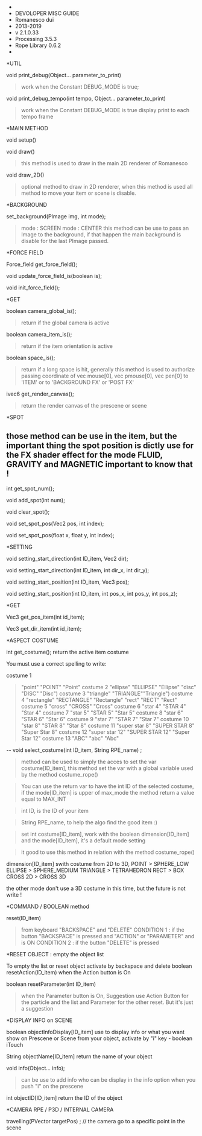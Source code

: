 *
* DEVOLOPER MISC GUIDE
* Romanesco dui 
* 2013-2019
* v 2.1.0.33
* Processing 3.5.3
* Rope Library 0.6.2
* 


*UTIL

void print_debug(Object... parameter_to_print)
> work when the Constant DEBUG_MODE is true;

void print_debug_tempo(int tempo, Object... parameter_to_print)
> work when the Constant DEBUG_MODE is true
> display print to each tempo frame




*MAIN METHOD

void setup()

void draw() 
>this method is used to draw in the main 2D renderer of Romanesco

void draw_2D()
>optional method to draw in 2D renderer, when this method is used all method to move your item or scene is disable.


*BACKGROUND

set_background(PImage img, int mode);
> mode : SCREEN
> mode : CENTER
> this method can be use to pass an Image to the background, if that happen the main background is disable for the last PImage passed.


*FORCE FIELD

Force_field get_force_field();

void update_force_field_is(boolean is);

void init_force_field();


*GET

boolean camera_global_is();
> return if the global camera is active

boolean camera_item_is();
> return if the item orientation is active

boolean space_is();
>return if a long space is hit, generally this method is used to authorize passing coordinate of vec mouse[0], vec pmouse[0], vec pen[0] to 'ITEM' or to 'BACKGROUND FX' or 'POST FX'

ivec6 get_render_canvas();
>return the render canvas of the prescene or scene


*SPOT

those method can be use in the item, but the important thing the spot position is dictly use for the FX shader effect for the mode FLUID, GRAVITY and MAGNETIC important to know that !
--
int get_spot_num();

void add_spot(int num);

void clear_spot();

void set_spot_pos(Vec2 pos, int index);

void set_spot_pos(float x, float y, int index);









*SETTING

void setting_start_direction(int ID_item, Vec2 dir);

void setting_start_direction(int ID_item, int dir_x, int dir_y);

void setting_start_position(int ID_item, Vec3 pos);

void setting_start_position(int ID_item, int pos_x, int pos_y, int pos_z);





*GET

Vec3 get_pos_item(int id_item);

Vec3 get_dir_item(int id_item);










*ASPECT COSTUME

int get_costume();
return the active item costume 



You must use a correct spelling to write:

costume 1
>"point" "POINT" "Point"
costume 2
>"ellipse" "ELLIPSE" "Ellipse" "disc" "DISC" "Disc")
costume 3
>"triangle" "TRIANGLE""Triangle")
costume 4
>"rectangle" "RECTANGLE" "Rectangle" "rect" "RECT" "Rect"
costume 5
>"cross" "CROSS" "Cross"
costume 6
>"star 4" "STAR 4" "Star 4"
costume 7
>"star 5" "STAR 5" "Star 5"
costume 8
>"star 6" "STAR 6" "Star 6"
costume 9
>"star 7" "STAR 7" "Star 7"
costume 10
>"star 8" "STAR 8" "Star 8"
costume 11
>"super star 8" "SUPER STAR 8" "Super Star 8"
costume 12
>"super star 12" "SUPER STAR 12" "Super Star 12"
costume 13
>"ABC" "abc" "Abc"

--
void select_costume(int ID_item, String RPE_name) ;
>method can be used to simply the acces to set the var costume[ID_item], this method set the var with a global variable used by the method costume_rope()

>You can use the return var to have the int ID of the selected costume, if the mode[ID_item] is upper of max_mode the method return a value equal to MAX_INT

>int ID, is the ID of your item

>String RPE_name, to help the algo find the good item :)

>set int costume[ID_item], work with the boolean dimension[ID_item] and the mode[ID_item], it's a default mode setting

>it good to use this method in relation with the method costume_rope()

dimension[ID_item] 
swith costume from 2D to 3D,
POINT > SPHERE_LOW
ELLIPSE > SPHERE_MEDIUM
TRIANGLE > TETRAHEDRON
RECT > BOX
CROSS 2D > CROSS 3D

the other mode don't use a 3D costume in this time, but the future is not write !







*COMMAND  / BOOLEAN method

reset(ID_item) 
> from keyboard "BACKSPACE" and "DELETE"
> CONDITION 1 : if the button "BACKSPACE" is pressed and "ACTION" or "PARAMETER" and is ON
> CONDITION 2 : if the button "DELETE" is pressed









*RESET OBJECT : empty the object list

To empty the list or reset object activate by backspace and delete
boolean resetAction(ID_item) when the Action button is On

boolean resetParameter(int ID_item) 
> when the Parameter button is On, Suggestion use Action Button for the particle and the list and Parameter for the other reset. But it's just a suggestion









*DISPLAY INFO on SCENE

boolean objectInfoDisplay[ID_item] use to display info or what you want show on Prescene or Scene from your object, activate by "i" key - boolean iTouch

String objectName[ID_item] return the name of your object

void info(Object... info);
>can be use to add info who can be display in the info option when you push "i" on the prescene

int objectID[ID_item] return the ID of the object









*CAMERA RPE / P3D / INTERNAL CAMERA

travelling(PVector targetPos) ; // the camera go to a specific point in the scene




